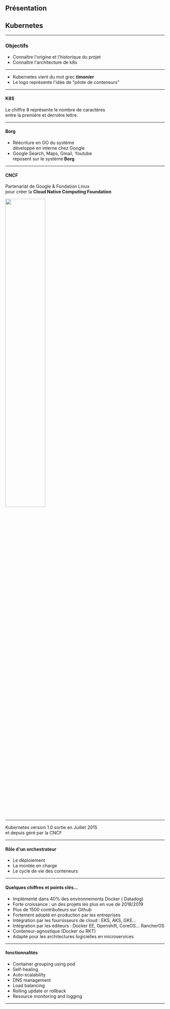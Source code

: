 ## Présentation
## Kubernetes


--------


### Objectifs


- Connaître l'origine et l'historique du projet
- Connaître l'architecture de k8s


--------


- Kubernetes vient du mot grec **timonier**
- Le logo représente l'idée de "pilote de conteneurs"


--------


#### K8S
Le chiffre 8 représente le nombre de caractères <br/>entre la première et dernière lettre.


--------


#### Borg
- Réécriture en GO du système <br/>développé en interne chez Google
- Google Search, Maps, Gmail, Youtube <br/>reposent sur le système **Borg**


--------


#### CNCF
Partenariat de Google & Fondation Linux <br/>pour créer la **Cloud Native Computing Foundation**

<img src="Slides/Img/Presentation_de_k8s/CNCF.png" width="50%"/>


--------


Kubernetes version 1.0 sortie en Juillet 2015 <br/>et depuis géré par la CNCF


--------


#### Rôle d'un orchestrateur


- Le déploiement
- La montée en charge
- Le cycle de vie des conteneurs


--------


#### Quelques chiffres et points clés…

- Implémenté dans 40% des environnements Docker ( Datadog)
- Forte croissance : un des projets les plus en vue de 2018/2019
- Plus de 1500 contributeurs sur Github
- Fortement adopté en production par les entreprises
- Intégration par les fournisseurs de cloud : EKS, AKS, GKE...
- Intégration par les éditeurs : Docker EE, Openshift, CoreOS... RancherOS
- Conteneur-agnostique (Docker ou RKT)
- Adapté pour les architectures logicielles en microservices


--------


#### fonctionnalités


- Container grouping using pod
- Self-healing
- Auto-scalability
- DNS management
- Load balancing
- Rolling update or rollback
- Resource monitoring and logging


--------
